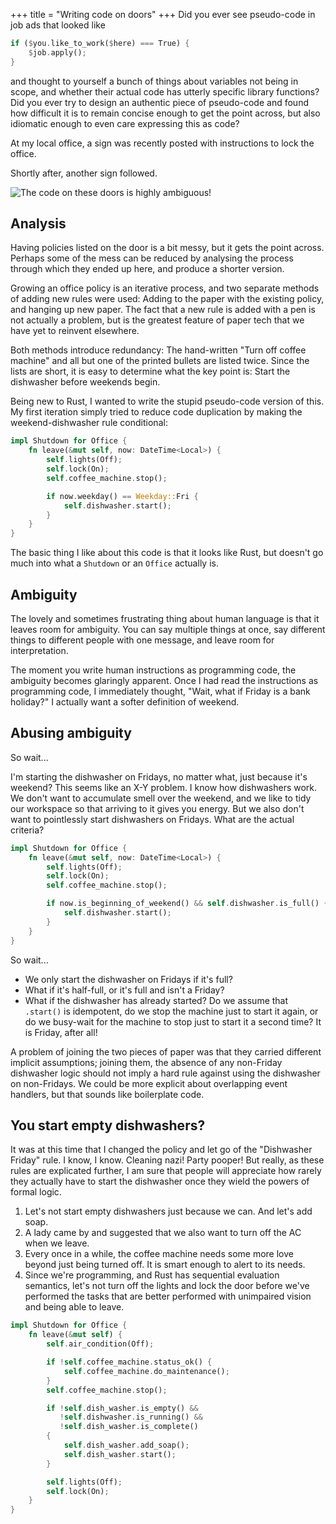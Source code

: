 +++
title = "Writing code on doors"
+++
Did you ever see pseudo-code in job ads that looked like

```rust
if ($you.like_to_work($here) === True) {
    $job.apply();
}
```

and thought to yourself a bunch of things about variables not being in scope, and whether their actual code has utterly specific library functions? Did you ever try to design an authentic piece of pseudo-code and found how difficult it is to remain concise enough to get the point across, but also idiomatic enough to even care expressing this as code?

At my local office, a sign was recently posted with instructions to lock the office.

Shortly after, another sign followed.

![The code on these doors is highly ambiguous!](code-on-doors.png)

## Analysis

Having policies listed on the door is a bit messy, but it gets the point across. Perhaps some of the mess can be reduced by analysing the process through which they ended up here, and produce a shorter version.

Growing an office policy is an iterative process, and two separate methods of adding new rules were used: Adding to the paper with the existing policy, and hanging up new paper. The fact that a new rule is added with a pen is not actually a problem, but is the greatest feature of paper tech that we have yet to reinvent elsewhere.

Both methods introduce redundancy: The hand-written "Turn off coffee machine" and all but one of the printed bullets are listed twice. Since the lists are short, it is easy to determine what the key point is: Start the dishwasher before weekends begin.

Being new to Rust, I wanted to write the stupid pseudo-code version of this. My first iteration simply tried to reduce code duplication by making the weekend-dishwasher rule conditional:

```rust
impl Shutdown for Office {
    fn leave(&mut self, now: DateTime<Local>) {
        self.lights(Off);
        self.lock(On);
        self.coffee_machine.stop();

        if now.weekday() == Weekday::Fri {
            self.dishwasher.start();
        }
    }
}
```

The basic thing I like about this code is that it looks like Rust, but doesn't go much into what a `Shutdown` or an `Office` actually is.

## Ambiguity

The lovely and sometimes frustrating thing about human language is that it leaves room for ambiguity. You can say multiple things at once, say different things to different people with one message, and leave room for interpretation.

The moment you write human instructions as programming code, the ambiguity becomes glaringly apparent. Once I had read the instructions as programming code, I immediately thought, "Wait, what if Friday is a bank holiday?" I actually want a softer definition of weekend.

## Abusing ambiguity

So wait...

I'm starting the dishwasher on Fridays, no matter what, just because it's weekend? This seems like an X-Y problem. I know how dishwashers work. We don't want to accumulate smell over the weekend, and we like to tidy our workspace so that arriving to it gives you energy. But we also don't want to pointlessly start dishwashers on Fridays. What are the actual criteria?

```rust
impl Shutdown for Office {
    fn leave(&mut self, now: DateTime<Local>) {
        self.lights(Off);
        self.lock(On);
        self.coffee_machine.stop();

        if now.is_beginning_of_weekend() && self.dishwasher.is_full() {
            self.dishwasher.start();
        }
    }
}
```

So wait...

- We only start the dishwasher on Fridays if it's full?
- What if it's half-full, or it's full and isn't a Friday?
- What if the dishwasher has already started? Do we assume that `.start()` is idempotent, do we stop the machine just to start it again, or do we busy-wait for the machine to stop just to start it a second time? It is Friday, after all!

A problem of joining the two pieces of paper was that they carried different implicit assumptions; joining them, the absence of any non-Friday dishwasher logic should not imply a hard rule against using the dishwasher on non-Fridays. We could be more explicit about overlapping event handlers, but that sounds like boilerplate code.

## You start empty dishwashers?

It was at this time that I changed the policy and let go of the "Dishwasher Friday" rule. I know, I know. Cleaning nazi! Party pooper! But really, as these rules are explicated further, I am sure that people will appreciate how rarely they actually have to start the dishwasher once they wield the powers of formal logic.

1. Let's not start empty dishwashers just because we can. And let's add soap.
2. A lady came by and suggested that we also want to turn off the AC when we leave.
3. Every once in a while, the coffee machine needs some more love beyond just being turned off. It is smart enough to alert to its needs.
4. Since we're programming, and Rust has sequential evaluation semantics, let's not turn off the lights and lock the door before we've performed the tasks that are better performed with unimpaired vision and being able to leave.

```rust
impl Shutdown for Office {
    fn leave(&mut self) {
        self.air_condition(Off);

        if !self.coffee_machine.status_ok() {
            self.coffee_machine.do_maintenance();
        }
        self.coffee_machine.stop();

        if !self.dish_washer.is_empty() &&
           !self.dishwasher.is_running() &&
           !self.dish_washer.is_complete()
        {
            self.dish_washer.add_soap();
            self.dish_washer.start();
        }

        self.lights(Off);
        self.lock(On);
    }
}
```
